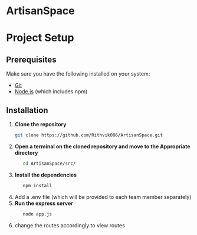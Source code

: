# ArtisanSpace
# Project Setup

## Prerequisites
Make sure you have the following installed on your system:
- [Git](https://git-scm.com/)
- [Node.js](https://nodejs.org/) (which includes npm)

## Installation

1. **Clone the repository**
   ```sh
   git clone https://github.com/Rithvik086/ArtisanSpace.git
2. **Open a terminal on the cloned repository and move to the Appropriate directory**
   ```sh
      cd ArtisanSpace/src/
3. **Install the dependencies**
   ```sh
      npm install
4. Add a .env file (which will be provided to each team member separately)
5. **Run the express server**
   ```sh
      node app.js
6.  change the routes accordingly to view routes 
      
